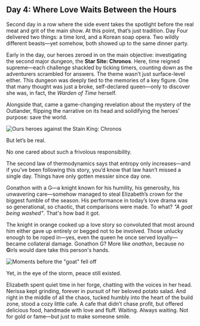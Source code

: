 ## Day 4: Where Love Waits Between the Hours

Second day in a row where the side event takes the spotlight before the real meat and grit of the main show. At this point, that’s just tradition. Day Four delivered two things: a time lord, and a Korean soap opera. Two wildly different beasts—yet somehow, both showed up to the same dinner party.

Early in the day, our heroes zeroed in on the main objective: investigating the second major dungeon, the **Star Site: Chronos**. Here, time reigned supreme—each challenge shackled by ticking timers, counting down as the adventurers scrambled for answers. The theme wasn’t just surface-level either. This dungeon was deeply tied to the memories of a key figure. One that many thought was just a broke, self-declared queen—only to discover she was, in fact, the *Warden of Time* herself.

Alongside that, came a game-changing revelation about the mystery of the Outlander, flipping the narrative on its head and solidifying the heroes' purpose: save the world.

![Ours heroes against the Stain King: Chronos](/images-opt/chronos.webp)

But let’s be real.

No one cared about such a frivolous responsibility.

The second law of thermodynamics says that entropy only increases—and if you’ve been following this story, you’d know that law hasn’t missed a single day. Things have only gotten messier since day one.

Gonathon with a G—a knight known for his humility, his generosity, his unwavering care—somehow managed to steal Elizabeth’s crown for the biggest fumble of the season. His performance in today’s love drama was so generational, so chaotic, that comparisons were made. To what? *"A goat being washed"*. That's how bad it got.

The knight in orange cooked up a love story so convoluted that most around him either gave up entirely or begged not to be involved. Those unlucky enough to be roped in—yes, even the queen he once served loyally—became collateral damage. Gonathon G? More like *onathon*, because no **G**irls would dare take this person's hands.

![Moments before the "goat" fell off](/images-opt/goat.webp)

Yet, in the eye of the storm, peace still existed.

Elizabeth spent quiet time in her forge, chatting with the voices in her head. Nerissa kept grinding, forever in pursuit of her beloved potato salad. And right in the middle of all the chaos, tucked humbly into the heart of the build zone, stood a cozy little cafe. A cafe that didn’t chase profit, but offered delicious food, handmade with love and fluff. Waiting. Always waiting. Not for gold or fame—but just to make someone smile.
